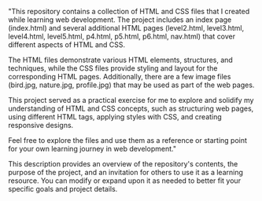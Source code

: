 "This repository contains a collection of HTML and CSS files that I created while learning web development. The project includes an index page (index.html) and several additional HTML pages (level2.html, level3.html, level4.html, level5.html, p4.html, p5.html, p6.html, nav.html) that cover different aspects of HTML and CSS.

The HTML files demonstrate various HTML elements, structures, and techniques, while the CSS files provide styling and layout for the corresponding HTML pages. Additionally, there are a few image files (bird.jpg, nature.jpg, profile.jpg) that may be used as part of the web pages.

This project served as a practical exercise for me to explore and solidify my understanding of HTML and CSS concepts, such as structuring web pages, using different HTML tags, applying styles with CSS, and creating responsive designs.

Feel free to explore the files and use them as a reference or starting point for your own learning journey in web development."

This description provides an overview of the repository's contents, the purpose of the project, and an invitation for others to use it as a learning resource. You can modify or expand upon it as needed to better fit your specific goals and project details.

